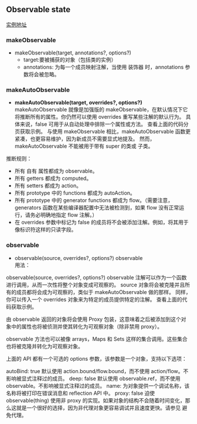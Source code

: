 ## Observable state
[实例地址](https://zh.mobx.js.org/observable-state.html)
### makeObservable
- makeObservable(target, annotations?, options?)
  - target:要被捕获的对象（包括类的实例）
  - annotations: 为每一个成员映射注解，当使用 装饰器 时，annotations 参数将会被忽略。

### makeAutoObservable
- **makeAutoObservable(target, overrides?, options?)**  
makeAutoObservable 就像是加强版的 makeObservable，在默认情况下它将推断所有的属性。你仍然可以使用 overrides 重写某些注解的默认行为。 具体来说，false 可用于从自动处理中排除一个属性或方法。 查看上面的代码分页获取示例。 与使用 makeObservable 相比，makeAutoObservable 函数更紧凑，也更容易维护，因为新成员不需要显式地提及。 然而，makeAutoObservable 不能被用于带有 super 的类或 子类。

推断规则：

- 所有 自有 属性都成为 observable。
- 所有 getters 都成为 computed。
- 所有 setters 都成为 action。
- 所有 prototype 中的 functions 都成为 autoAction。
- 所有 prototype 中的 generator functions 都成为 flow。（需要注意，generators 函数在某些编译器配置中无法被检测到，如果 flow 没有正常运行，请务必明确地指定 flow 注解。）
- 在 overrides 参数中标记为 false 的成员将不会被添加注解。例如，将其用于像标识符这样的只读字段。


### observable
- observable(source, overrides?, options?)
observable  
用法：

observable(source, overrides?, options?)
observable 注解可以作为一个函数进行调用，从而一次性将整个对象变成可观察的。 source 对象将会被克隆并且所有的成员都将会成为可观察的，类似于 makeAutoObservable 做的那样。 同样，你可以传入一个 overrides 对象来为特定的成员提供特定的注解。 查看上面的代码获取示例。

由 observable 返回的对象将会使用 Proxy 包装，这意味着之后被添加到这个对象中的属性也将被侦测并使其转化为可观察对象（除非禁用 proxy）。

observable 方法也可以被像 arrays，Maps 和 Sets 这样的集合调用。这些集合也将被克隆并转化为可观察对象。


上面的 API 都有一个可选的 options 参数，该参数是一个对象，支持以下选项：

autoBind: true 默认使用 action.bound/flow.bound，而不使用 action/flow。不影响被显式注释过的成员。
deep: false 默认使用 observable.ref，而不使用 observable。不影响被显式注释过的成员。
name: <string> 为对象提供一个调试名称，该名称将被打印在错误消息和 reflection API 中。
proxy: false 迫使 observable(thing) 使用非 proxy 的实现。如果对象的结构不会随着时间变化，那么这就是一个很好的选择，因为非代理对象更容易调试并且速度更快。请参见 避免代理。